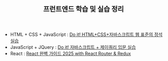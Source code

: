 <header>
  <h2>프런트엔드 학습 및 실습 정리</h2>
</header>

<body>
  <ul>
    <li>HTML + CSS + JavaScript : <a href="https://github.com/swoody1101/frontend-pracitce/tree/main/HTML%2BCSS%2BJavaScript">
    Do it! HTML+CSS+자바스크립트 웹 표준의 정석 실습</a></li>
    <li>JavaScript + JQuery : <a href="https://github.com/swoody1101/frontend-pracitce/tree/main/JavaScript%20%2B%20JQuery">
    Do it! 자바스크립트 + 제이쿼리 입문 실습</a></li>
    <li>React : <a href="https://github.com/swoody1101/frontend-pracitce/tree/main/React">
    React 완벽 가이드 2025 with React Router & Redux</a></li>
  </ul>
</body>

